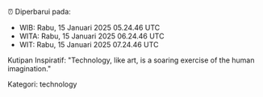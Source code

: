 ⏰ Diperbarui pada:
- WIB: Rabu, 15 Januari 2025 05.24.46 UTC
- WITA: Rabu, 15 Januari 2025 06.24.46 UTC
- WIT: Rabu, 15 Januari 2025 07.24.46 UTC

Kutipan Inspiratif:
"Technology, like art, is a soaring exercise of the human imagination."


Kategori: technology

